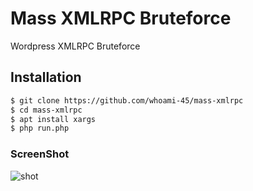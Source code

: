 # Mass XMLRPC Bruteforce
Wordpress XMLRPC Bruteforce

## Installation
```sh
$ git clone https://github.com/whoami-45/mass-xmlrpc
$ cd mass-xmlrpc
$ apt install xargs
$ php run.php
```

### ScreenShot
![shot](https://i.imgur.com/ygIbEYR.png)
